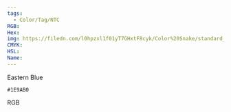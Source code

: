 ```yaml
---
tags:
  - Color/Tag/NTC
RGB:
Hex:
img: https://filedn.com/l0hpzxl1f01yT7GHxtF8cyk/Color%20Snake/standard_csv_to_svg/%23/1E9AB0.svg
CMYK:
HSL:
Name:
---
```

Eastern Blue
```palette
#1E9AB0
```
RGB
